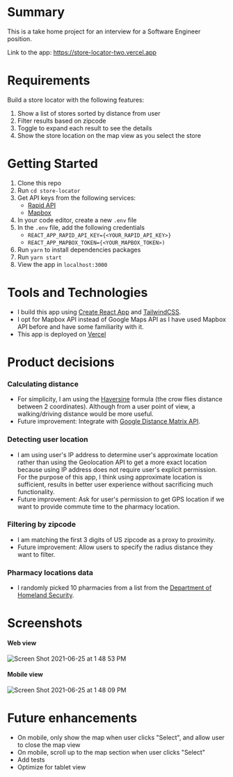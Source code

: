 # Summary

This is a take home project for an interview for a Software Engineer position.

Link to the app: https://store-locator-two.vercel.app

# Requirements

Build a store locator with the following features:

1. Show a list of stores sorted by distance from user
2. Filter results based on zipcode
3. Toggle to expand each result to see the details
4. Show the store location on the map view as you select the store

# Getting Started

1. Clone this repo
2. Run `cd store-locator`
3. Get API keys from the following services:
   - [Rapid API](https://rapidapi.com/marketplace)
   - [Mapbox](https://www.mapbox.com)
4. In your code editor, create a new `.env` file
5. In the `.env` file, add the following credentials
   - `REACT_APP_RAPID_API_KEY={<YOUR_RAPID_API_KEY>}`
   - `REACT_APP_MAPBOX_TOKEN={<YOUR_MAPBOX_TOKEN>)`
6. Run `yarn` to install dependencies packages
7. Run `yarn start`
8. View the app in `localhost:3000`

# Tools and Technologies

- I build this app using [Create React App](https://github.com/facebook/create-react-app) and [TailwindCSS](https://tailwindcss.com).
- I opt for Mapbox API instead of Google Maps API as I have used Mapbox API before and have some familiarity with it.
- This app is deployed on [Vercel](https://vercel.com/)

# Product decisions

### Calculating distance

- For simplicity, I am using the [Haversine](https://en.wikipedia.org/wiki/Haversine_formula) formula (the crow flies distance between 2 coordinates). Although from a user point of view, a walking/driving distance would be more useful.
- Future improvement: Integrate with [Google Distance Matrix API](https://developers.google.com/maps/documentation/javascript/distancematrix).

### Detecting user location

- I am using user's IP address to determine user's approximate location rather than using the Geolocation API to get a more exact location because using IP address does not require user's explicit permission. For the purpose of this app, I think using approximate location is sufficient, results in better user experience without sacrificing much functionality.
- Future improvement: Ask for user's permission to get GPS location if we want to provide commute time to the pharmacy location.

### Filtering by zipcode

- I am matching the first 3 digits of US zipcode as a proxy to proximity.
- Future improvement: Allow users to specify the radius distance they want to filter.

### Pharmacy locations data

- I randomly picked 10 pharmacies from a list from the [Department of Homeland Security](https://catalog.data.gov/dataset/pharmacies).

# Screenshots

#### Web view
![Screen Shot 2021-06-25 at 1 48 53 PM](https://user-images.githubusercontent.com/32437766/123483767-1f433c00-d5bc-11eb-9e48-2354b9566154.png)


#### Mobile view
![Screen Shot 2021-06-25 at 1 48 09 PM](https://user-images.githubusercontent.com/32437766/123483751-1b171e80-d5bc-11eb-8051-51ad06190bcd.png)


# Future enhancements

- On mobile, only show the map when user clicks "Select", and allow user to close the map view
- On mobile, scroll up to the map section when user clicks "Select"
- Add tests
- Optimize for tablet view
